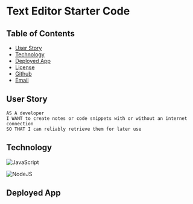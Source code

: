 # Text Editor Starter Code

## Table of Contents

- [User Story](#UserStory)
- [Technology](#Technology)
- [Deployed App](#DeployedApp)
- [License](#License)
- [Github](#Github)
- [Email](#Email)

## User Story

```
AS A developer
I WANT to create notes or code snippets with or without an internet connection
SO THAT I can reliably retrieve them for later use

```

## Technology

![JavaScript](https://img.shields.io/badge/javascript-%23323330.svg?style=for-the-badge&logo=javascript&logoColor=%23F7DF1E)

![NodeJS](https://img.shields.io/badge/node.js-6DA55F?style=for-the-badge&logo=node.js&logoColor=white)

## Deployed App
